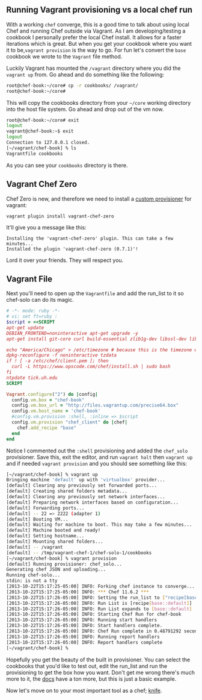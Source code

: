 Running Vagrant provisioning vs a local chef run
------------------------------------------------

With a working `chef` converge, 
this is a good time to talk about using local Chef 
and running Chef outside via Vagrant. As I am developing/testing a cookbook I 
personally prefer the local Chef install. 
It allows for a faster iterations which is great. 
But when you get your cookbook where you want it to be,`vagrant provision` 
is the way to go. For fun let's convert the `base` cookbook we wrote to the
`Vagrant` file method.

Luckily Vagrant has mounted the `/vagrant` directory where you did the `vagrant up` from. Go ahead and do something like the following:
```bash
root@chef-book:~/core# cp -r cookbooks/ /vagrant/
root@chef-book:~/core#
```
This will copy the cookbooks directory from your `~/core` working directory into the host file system. Go ahead and drop out of the vm now.
```bash
root@chef-book:~/core# exit
logout
vagrant@chef-book:~$ exit
logout
Connection to 127.0.0.1 closed.
[~/vagrant/chef-book] % ls
Vagrantfile cookbooks
```
As you can see your `cookbooks` directory is there.  

## Vagrant Chef Zero

Chef Zero is new, and therefore we need to install a 
[custom provisioner][v-c-z] for vagrant:

```
vagrant plugin install vagrant-chef-zero
```

It'll give you a message like this:

```
Installing the 'vagrant-chef-zero' plugin. This can take a few minutes...
Installed the plugin 'vagrant-chef-zero (0.7.1)'!
```

Lord it over your friends.  They will respect you.

[v-c-z]: https://github.com/andrewgross/vagrant-chef-zero

## Vagrant File

Next you'll need to open up the `Vagrantfile` and add the run_list to it so chef-solo can do its magic.

```ruby
# -*- mode: ruby -*-
# vi: set ft=ruby :
$script = <<SCRIPT
apt-get update
DEBIAN_FRONTEND=noninteractive apt-get upgrade -y
apt-get install git-core curl build-essential zlib1g-dev libssl-dev libreadline6-dev libyaml-dev -y

echo "America/Chicago" > /etc/timezone # because this is the timezone where I live ;)
dpkg-reconfigure -f noninteractive tzdata
if ! [ -a /etc/chef/client.pem ]; then
  curl -L https://www.opscode.com/chef/install.sh | sudo bash
fi
ntpdate tick.uh.edu
SCRIPT

Vagrant.configure("2") do |config|
  config.vm.box = "chef-book"
  config.vm.box_url = "http://files.vagrantup.com/precise64.box"
  config.vm.host_name = 'chef-book'
  #config.vm.provision :shell, :inline => $script
  config.vm.provision "chef_client" do |chef|
    chef.add_recipe "base"
  end
end


```
Notice I commented out the `:shell` provisioning and added the `chef_solo` provisioner. Save this, exit the editor, and run `vagrant halt` then `vagrant up` and if needed `vagrant provision` and you should see something like this:
```bash
[~/vagrant/chef-book] % vagrant up
Bringing machine 'default' up with 'virtualbox' provider...
[default] Clearing any previously set forwarded ports...
[default] Creating shared folders metadata...
[default] Clearing any previously set network interfaces...
[default] Preparing network interfaces based on configuration...
[default] Forwarding ports...
[default] -- 22 => 2222 (adapter 1)
[default] Booting VM...
[default] Waiting for machine to boot. This may take a few minutes...
[default] Machine booted and ready!
[default] Setting hostname...
[default] Mounting shared folders...
[default] -- /vagrant
[default] -- /tmp/vagrant-chef-1/chef-solo-1/cookbooks
[~/vagrant/chef-book] % vagrant provision
[default] Running provisioner: chef_solo...
Generating chef JSON and uploading...
Running chef-solo...
stdin: is not a tty
[2013-10-22T15:17:25-05:00] INFO: Forking chef instance to converge...
[2013-10-22T15:17:25-05:00] INFO: *** Chef 11.6.2 ***
[2013-10-22T15:17:26-05:00] INFO: Setting the run_list to ["recipe[base::default]"] from JSON
[2013-10-22T15:17:26-05:00] INFO: Run List is [recipe[base::default]]
[2013-10-22T15:17:26-05:00] INFO: Run List expands to [base::default]
[2013-10-22T15:17:26-05:00] INFO: Starting Chef Run for chef-book
[2013-10-22T15:17:26-05:00] INFO: Running start handlers
[2013-10-22T15:17:26-05:00] INFO: Start handlers complete.
[2013-10-22T15:17:26-05:00] INFO: Chef Run complete in 0.48791292 seconds
[2013-10-22T15:17:26-05:00] INFO: Running report handlers
[2013-10-22T15:17:26-05:00] INFO: Report handlers complete
[~/vagrant/chef-book] %
```
Hopefully you get the beauty of the built in provisioner. You can select the cookbooks that you'd like to test out, edit the run_list and run the provisioning to get the box how you want. Don't get me wrong there's much more to it, the [docs](http://docs.vagrantup.com/v2/provisioning/chef_solo.html) have a ton more, but this is just a basic example.

Now let's move on to your most important tool as a chef; [knife](../part3/08-knife.md).
